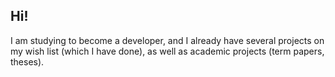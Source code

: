 ## Hi!

I am studying to become a developer, and I already have several projects on my wish list (which I have done), as well as academic projects (term papers, theses).
